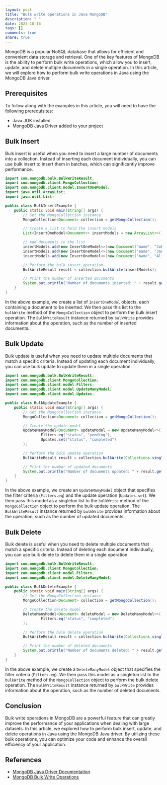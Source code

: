 ```yaml
---
layout: post
title: "Bulk write operations in Java MongoDB"
description: " "
date: 2023-10-16
tags: []
comments: true
share: true
---
```


MongoDB is a popular NoSQL database that allows for efficient and convenient data storage and retrieval. One of the key features of MongoDB is the ability to perform bulk write operations, which allow you to insert, update, and delete multiple documents in a single operation. In this article, we will explore how to perform bulk write operations in Java using the MongoDB Java driver.

## Prerequisites

To follow along with the examples in this article, you will need to have the following prerequisites:

- Java JDK installed
- MongoDB Java Driver added to your project

## Bulk Insert

Bulk insert is useful when you need to insert a large number of documents into a collection. Instead of inserting each document individually, you can use bulk insert to insert them in batches, which can significantly improve performance.

```java
import com.mongodb.bulk.BulkWriteResult;
import com.mongodb.client.MongoCollection;
import com.mongodb.client.model.InsertOneModel;
import java.util.ArrayList;
import java.util.List;

public class BulkInsertExample {
    public static void main(String[] args) {
        // Get the MongoCollection instance
        MongoCollection<Document> collection = getMongoCollection();

        // Create a list to hold the insert models
        List<InsertOneModel<Document>> insertModels = new ArrayList<>();

        // Add documents to the list
        insertModels.add(new InsertOneModel<>(new Document("name", "John")));
        insertModels.add(new InsertOneModel<>(new Document("name", "Jane")));
        insertModels.add(new InsertOneModel<>(new Document("name", "Alice")));

        // Perform the bulk insert operation
        BulkWriteResult result = collection.bulkWrite(insertModels);

        // Print the number of inserted documents
        System.out.println("Number of documents inserted: " + result.getInsertedCount());
    }
}
```

In the above example, we create a list of `InsertOneModel` objects, each containing a document to be inserted. We then pass this list to the `bulkWrite` method of the `MongoCollection` object to perform the bulk insert operation. The `BulkWriteResult` instance returned by `bulkWrite` provides information about the operation, such as the number of inserted documents.

## Bulk Update

Bulk update is useful when you need to update multiple documents that match a specific criteria. Instead of updating each document individually, you can use bulk update to update them in a single operation.

```java
import com.mongodb.bulk.BulkWriteResult;
import com.mongodb.client.MongoCollection;
import com.mongodb.client.model.Filters;
import com.mongodb.client.model.UpdateManyModel;
import com.mongodb.client.model.Updates;

public class BulkUpdateExample {
    public static void main(String[] args) {
        // Get the MongoCollection instance
        MongoCollection<Document> collection = getMongoCollection();

        // Create the update model
        UpdateManyModel<Document> updateModel = new UpdateManyModel<>(
                Filters.eq("status", "pending"),
                Updates.set("status", "completed")
        );

        // Perform the bulk update operation
        BulkWriteResult result = collection.bulkWrite(Collections.singletonList(updateModel));

        // Print the number of updated documents
        System.out.println("Number of documents updated: " + result.getModifiedCount());
    }
}
```

In the above example, we create an `UpdateManyModel` object that specifies the filter criteria (`Filters.eq`) and the update operation (`Updates.set`). We then pass this model as a singleton list to the `bulkWrite` method of the `MongoCollection` object to perform the bulk update operation. The `BulkWriteResult` instance returned by `bulkWrite` provides information about the operation, such as the number of updated documents.

## Bulk Delete

Bulk delete is useful when you need to delete multiple documents that match a specific criteria. Instead of deleting each document individually, you can use bulk delete to delete them in a single operation.

```java
import com.mongodb.bulk.BulkWriteResult;
import com.mongodb.client.MongoCollection;
import com.mongodb.client.model.Filters;
import com.mongodb.client.model.DeleteManyModel;

public class BulkDeleteExample {
    public static void main(String[] args) {
        // Get the MongoCollection instance
        MongoCollection<Document> collection = getMongoCollection();

        // Create the delete model
        DeleteManyModel<Document> deleteModel = new DeleteManyModel<>(
                Filters.eq("status", "completed")
        );

        // Perform the bulk delete operation
        BulkWriteResult result = collection.bulkWrite(Collections.singletonList(deleteModel));

        // Print the number of deleted documents
        System.out.println("Number of documents deleted: " + result.getDeletedCount());
    }
}
```

In the above example, we create a `DeleteManyModel` object that specifies the filter criteria (`Filters.eq`). We then pass this model as a singleton list to the `bulkWrite` method of the `MongoCollection` object to perform the bulk delete operation. The `BulkWriteResult` instance returned by `bulkWrite` provides information about the operation, such as the number of deleted documents.

## Conclusion

Bulk write operations in MongoDB are a powerful feature that can greatly improve the performance of your applications when dealing with large datasets. In this article, we explored how to perform bulk insert, update, and delete operations in Java using the MongoDB Java driver. By utilizing these bulk operations, you can optimize your code and enhance the overall efficiency of your application.

## References
- [MongoDB Java Driver Documentation](https://mongodb.github.io/mongo-java-driver/)
- [MongoDB Bulk Write Operations](https://docs.mongodb.com/manual/core/bulk-write-operations/)